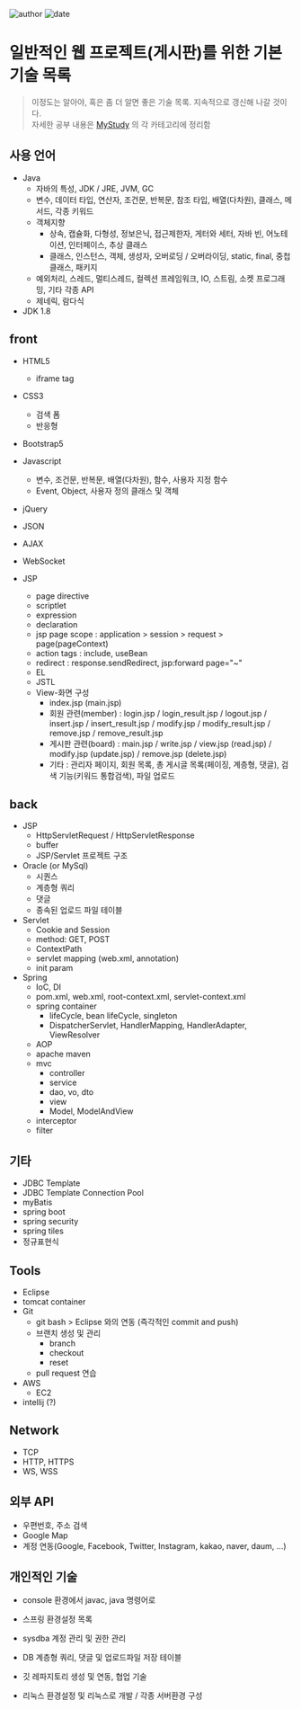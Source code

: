 ﻿
![author](https://img.shields.io/badge/author-daesungRa-lightgray.svg?style=flat-square)
![date](https://img.shields.io/badge/date-190123-lightgray.svg?style=flat-square)

# 일반적인 웹 프로젝트(게시판)를 위한 기본 기술 목록

> 이정도는 알아야, 혹은 좀 더 알면 좋은 기술 목록. 지속적으로 갱신해 나갈 것이다.<br/>
> 자세한 공부 내용은 [MyStudy](https://github.com/daesungRa/MyStudy/) 의 각 카테고리에 정리함

## 사용 언어

- Java
	* 자바의 특성, JDK / JRE,  JVM, GC
	* 변수, 데이터 타입, 연산자, 조건문, 반복문, 참조 타입, 배열(다차원), 클래스, 메서드, 각종 키워드
	* 객체지향
		- 상속, 캡슐화, 다형성, 정보은닉, 접근제한자, 게터와 세터, 자바 빈, 어노테이션, 인터페이스, 추상 클래스
		- 클래스, 인스턴스, 객체, 생성자, 오버로딩 / 오버라이딩, static, final, 중첩클래스, 패키지
	* 예외처리, 스레드, 멀티스레드, 컬렉션 프레임워크, IO, 스트림, 소켓 프로그래밍, 기타 각종 API
	* 제네릭, 람다식
- JDK 1.8

## front

- HTML5
	* iframe tag
- CSS3
	* 검색 폼
	* 반응형
- Bootstrap5

- Javascript
	* 변수, 조건문, 반복문, 배열(다차원), 함수, 사용자 지정 함수
	* Event, Object, 사용자 정의 클래스 및 객체
- jQuery
- JSON

- AJAX
- WebSocket

- JSP
	* page directive
	* scriptlet
	* expression
	* declaration
	* jsp page scope : application > session > request > page(pageContext)
	* action tags : include, useBean
	* redirect : response.sendRedirect, jsp:forward page="~"
	* EL
	* JSTL
	* View-화면 구성
		- index.jsp (main.jsp)
		- 회원 관련(member) : login.jsp / login_result.jsp / logout.jsp / insert.jsp / insert_result.jsp / modify.jsp / modify_result.jsp / remove.jsp / remove_result.jsp
		- 게시판 관련(board) : main.jsp / write.jsp / view.jsp (read.jsp) / modify.jsp (update.jsp) / remove.jsp (delete.jsp)
		- 기타 : 관리자 페이지, 회원 목록, 총 게시글 목록(페이징, 계층형, 댓글), 검색 기능(키워드 통합검색), 파일 업로드
## back

- JSP
	* HttpServletRequest / HttpServletResponse
	* buffer
	* JSP/Servlet 프로젝트 구조
- Oracle (or MySql)
	* 시퀀스
	* 계층형 쿼리
	* 댓글
	* 종속된 업로드 파일 테이블
- Servlet
	* Cookie and Session
	* method: GET, POST
	* ContextPath
	* servlet mapping (web.xml, annotation)
	* init param
- Spring
	* IoC, DI
	* pom.xml, web.xml, root-context.xml, servlet-context.xml
	* spring container
		- lifeCycle, bean lifeCycle, singleton
		- DispatcherServlet, HandlerMapping, HandlerAdapter, ViewResolver
	* AOP
	* apache maven
	* mvc
		- controller
		- service
		- dao, vo, dto
		- view
		- Model, ModelAndView
	* interceptor
	* filter

## 기타

- JDBC Template
- JDBC Template Connection Pool
- myBatis
- spring boot
- spring security
- spring tiles
- 정규표현식

## Tools

- Eclipse
- tomcat container
- Git
	* git bash > Eclipse 와의 연동 (즉각적인 commit and push)
	* 브랜치 생성 및 관리
		- branch
		- checkout
		- reset
	* pull request 연습
- AWS
	* EC2
- intellij (?)

## Network

- TCP
- HTTP, HTTPS
- WS, WSS

## 외부 API

- 우편번호, 주소 검색
- Google Map
- 계정 연동(Google, Facebook, Twitter, Instagram, kakao, naver, daum, ...)

## 개인적인 기술

- console 환경에서 javac, java 명령어로 
- 스프링 환경설정 목록

- sysdba 계정 관리 및 권한 관리
- DB 계층형 쿼리, 댓글 및 업로드파일 저장 테이블

- 깃 레파지토리 생성 및 연동, 협업 기술

- 리눅스 환경설정 및 리눅스로 개발 / 각종 서버환경 구성
